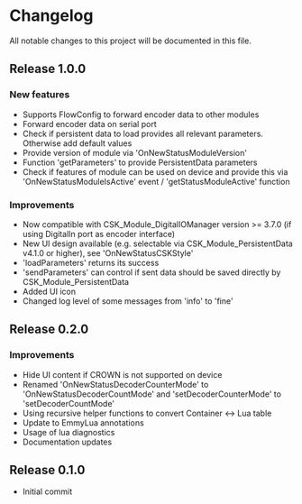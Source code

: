 # Changelog
All notable changes to this project will be documented in this file.

## Release 1.0.0

### New features
- Supports FlowConfig to forward encoder data to other modules
- Forward encoder data on serial port
- Check if persistent data to load provides all relevant parameters. Otherwise add default values
- Provide version of module via 'OnNewStatusModuleVersion'
- Function 'getParameters' to provide PersistentData parameters
- Check if features of module can be used on device and provide this via 'OnNewStatusModuleIsActive' event / 'getStatusModuleActive' function

### Improvements
- Now compatible with CSK_Module_DigitalIOManager version >= 3.7.0  (if using DigitalIn port as encoder interface)
- New UI design available (e.g. selectable via CSK_Module_PersistentData v4.1.0 or higher), see 'OnNewStatusCSKStyle'
- 'loadParameters' returns its success
- 'sendParameters' can control if sent data should be saved directly by CSK_Module_PersistentData
- Added UI icon
- Changed log level of some messages from 'info' to 'fine'

## Release 0.2.0

### Improvements
- Hide UI content if CROWN is not supported on device
- Renamed 'OnNewStatusDecoderCounterMode' to 'OnNewStatusDecoderCountMode' and 'setDecoderCounterMode' to 'setDecoderCountMode'
- Using recursive helper functions to convert Container <-> Lua table
- Update to EmmyLua annotations
- Usage of lua diagnostics
- Documentation updates

## Release 0.1.0
- Initial commit